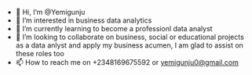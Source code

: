 - 👋 Hi, I’m @Yemigunju
- 👀 I’m interested in business data analytics
- 🌱 I’m currently learning to become a professionl data analyst 
- 💞️ I’m looking to collaborate on business, social or educational projects as a data anlyst and apply my business acumen, I am glad to assist on these roles too
- 📫 How to reach me on +2348169675592 or yemigunju0@gmail.com

<!---
Yemigunju/Yemigunju is a ✨ special ✨ repository because its `README.md` (this file) appears on your GitHub profile.
You can click the Preview link to take a look at your changes.
--->
